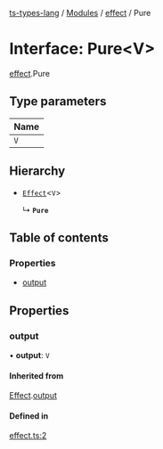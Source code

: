 [ts-types-lang](../README.md) / [Modules](../modules.md) / [effect](../modules/effect.md) / Pure

# Interface: Pure<V\>

[effect](../modules/effect.md).Pure

## Type parameters

| Name |
| :------ |
| `V` |

## Hierarchy

- [`Effect`](effect.Effect.md)<`V`\>

  ↳ **`Pure`**

## Table of contents

### Properties

- [output](effect.Pure.md#output)

## Properties

### output

• **output**: `V`

#### Inherited from

[Effect](effect.Effect.md).[output](effect.Effect.md#output)

#### Defined in

[effect.ts:2](https://github.com/phenax/ts-types-runtime-environment/blob/6c7b4f3/stdlib/effect.ts#L2)
